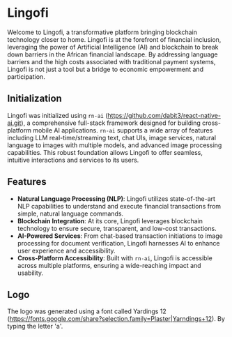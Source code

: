 # Lingofi

Welcome to Lingofi, a transformative platform bringing blockchain technology closer to home. Lingofi is at the forefront of financial inclusion, leveraging the power of Artificial Intelligence (AI) and blockchain to break down barriers in the African financial landscape. By addressing language barriers and the high costs associated with traditional payment systems, Lingofi is not just a tool but a bridge to economic empowerment and participation.

## Initialization

Lingofi was initialized using `rn-ai` (https://github.com/dabit3/react-native-ai.git), a comprehensive full-stack framework designed for building cross-platform mobile AI applications. `rn-ai` supports a wide array of features including LLM real-time/streaming text, chat UIs, image services, natural language to images with multiple models, and advanced image processing capabilities. This robust foundation allows Lingofi to offer seamless, intuitive interactions and services to its users.

## Features

- **Natural Language Processing (NLP)**: Lingofi utilizes state-of-the-art NLP capabilities to understand and execute financial transactions from simple, natural language commands.
- **Blockchain Integration**: At its core, Lingofi leverages blockchain technology to ensure secure, transparent, and low-cost transactions.
- **AI-Powered Services**: From chat-based transaction initiations to image processing for document verification, Lingofi harnesses AI to enhance user experience and accessibility.
- **Cross-Platform Accessibility**: Built with `rn-ai`, Lingofi is accessible across multiple platforms, ensuring a wide-reaching impact and usability.

## Logo

The logo was generated using a font called Yardings 12 (https://fonts.google.com/share?selection.family=Plaster|Yarndings+12). By typing the letter 'a'.